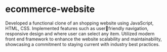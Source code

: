 # ecommerce-website

Developed a functional clone of an shopping website using JavaScript, HTML, CSS. Implemented features such as userfriendly navigation, responsive design and where user can select any item.
Utilized modern front end framework to enhance the website scalability and maintainability, showcasing a 
commitment to staying current with industry best practices. 
